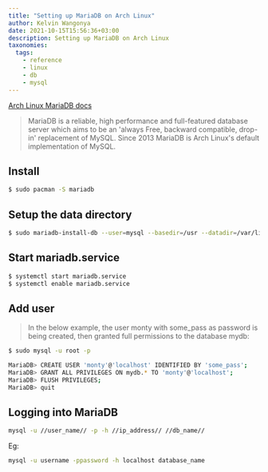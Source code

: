 ```yaml
---
title: "Setting up MariaDB on Arch Linux"
author: Kelvin Wangonya
date: 2021-10-15T15:56:36+03:00
description: Setting up MariaDB on Arch Linux
taxonomies:
  tags:
    - reference
    - linux
    - db
    - mysql
---
```


[Arch Linux MariaDB docs](https://wiki.archlinux.org/title/MariaDB)

> MariaDB is a reliable, high performance and full-featured database server which aims to be an 'always Free, backward compatible, drop-in' replacement of MySQL. Since 2013 MariaDB is Arch Linux's default implementation of MySQL.

## Install

```sh
$ sudo pacman -S mariadb
```

## Setup the data directory

```sh
$ sudo mariadb-install-db --user=mysql --basedir=/usr --datadir=/var/lib/mysql
```

## Start mariadb.service

```sh
$ systemctl start mariadb.service
$ systemctl enable mariadb.service
```

## Add user

> In the below example, the user monty with some_pass as password is being created, then granted full permissions to the database mydb:

```sh
$ sudo mysql -u root -p

MariaDB> CREATE USER 'monty'@'localhost' IDENTIFIED BY 'some_pass';
MariaDB> GRANT ALL PRIVILEGES ON mydb.* TO 'monty'@'localhost';
MariaDB> FLUSH PRIVILEGES;
MariaDB> quit
```

## Logging into MariaDB

```sh
mysql -u //user_name// -p -h //ip_address// //db_name//
```

Eg:

```sh
mysql -u username -ppassword -h localhost database_name
```
